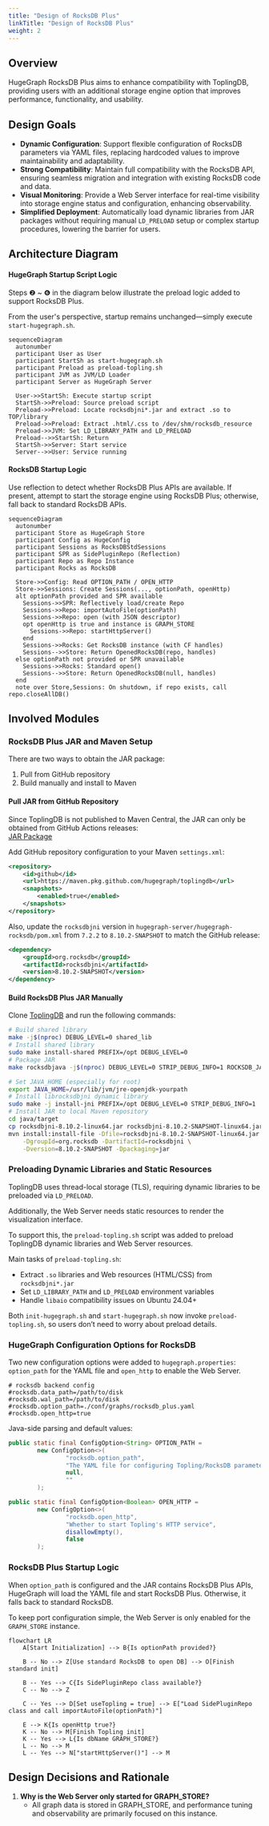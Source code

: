 ```yaml
---
title: "Design of RocksDB Plus"
linkTitle: "Design of RocksDB Plus"
weight: 2
---
```


## Overview

HugeGraph RocksDB Plus aims to enhance compatibility with ToplingDB, providing users with an additional storage engine option that improves performance, functionality, and usability.

## Design Goals

* **Dynamic Configuration**: Support flexible configuration of RocksDB parameters via YAML files, replacing hardcoded values to improve maintainability and adaptability.
* **Strong Compatibility**: Maintain full compatibility with the RocksDB API, ensuring seamless migration and integration with existing RocksDB code and data.
* **Visual Monitoring**: Provide a Web Server interface for real-time visibility into storage engine status and configuration, enhancing observability.
* **Simplified Deployment**: Automatically load dynamic libraries from JAR packages without requiring manual `LD_PRELOAD` setup or complex startup procedures, lowering the barrier for users.

## Architecture Diagram

#### HugeGraph Startup Script Logic

Steps ❷ ~ ❻ in the diagram below illustrate the preload logic added to support RocksDB Plus.

From the user's perspective, startup remains unchanged—simply execute `start-hugegraph.sh`.

```mermaid
sequenceDiagram
  autonumber
  participant User as User
  participant StartSh as start-hugegraph.sh
  participant Preload as preload-topling.sh
  participant JVM as JVM/LD Loader
  participant Server as HugeGraph Server

  User->>StartSh: Execute startup script
  StartSh->>Preload: Source preload script
  Preload->>Preload: Locate rocksdbjni*.jar and extract .so to TOP/library
  Preload->>Preload: Extract .html/.css to /dev/shm/rocksdb_resource
  Preload->>JVM: Set LD_LIBRARY_PATH and LD_PRELOAD
  Preload-->>StartSh: Return
  StartSh->>Server: Start service
  Server-->>User: Service running
```

#### RocksDB Startup Logic

Use reflection to detect whether RocksDB Plus APIs are available. If present, attempt to start the storage engine using RocksDB Plus; otherwise, fall back to standard RocksDB APIs.

```mermaid
sequenceDiagram
  autonumber
  participant Store as HugeGraph Store
  participant Config as HugeConfig
  participant Sessions as RocksDBStdSessions
  participant SPR as SidePluginRepo (Reflection)
  participant Repo as Repo Instance
  participant Rocks as RocksDB

  Store->>Config: Read OPTION_PATH / OPEN_HTTP
  Store->>Sessions: Create Sessions(..., optionPath, openHttp)
  alt optionPath provided and SPR available
    Sessions->>SPR: Reflectively load/create Repo
    Sessions->>Repo: importAutoFile(optionPath)
    Sessions->>Repo: open (with JSON descriptor)
    opt openHttp is true and instance is GRAPH_STORE
      Sessions->>Repo: startHttpServer()
    end
    Sessions->>Rocks: Get RocksDB instance (with CF handles)
    Sessions-->>Store: Return OpenedRocksDB(repo, handles)
  else optionPath not provided or SPR unavailable
    Sessions->>Rocks: Standard open()
    Sessions-->>Store: Return OpenedRocksDB(null, handles)
  end
  note over Store,Sessions: On shutdown, if repo exists, call repo.closeAllDB()
```

## Involved Modules

### RocksDB Plus JAR and Maven Setup

There are two ways to obtain the JAR package:

1. Pull from GitHub repository  
2. Build manually and install to Maven

#### Pull JAR from GitHub Repository

Since ToplingDB is not published to Maven Central, the JAR can only be obtained from GitHub Actions releases:  
[JAR Package](https://github.com/hugegraph/toplingdb/packages/2550860)

Add GitHub repository configuration to your Maven `settings.xml`:

```xml
<repository>
    <id>github</id>
    <url>https://maven.pkg.github.com/hugegraph/toplingdb</url>
    <snapshots>
        <enabled>true</enabled>
    </snapshots>
</repository>
```

Also, update the `rocksdbjni` version in `hugegraph-server/hugegraph-rocksdb/pom.xml` from `7.2.2` to `8.10.2-SNAPSHOT` to match the GitHub release:

```xml
<dependency>
    <groupId>org.rocksdb</groupId>
    <artifactId>rocksdbjni</artifactId>
    <version>8.10.2-SNAPSHOT</version>
</dependency>
```

#### Build RocksDB Plus JAR Manually

Clone [ToplingDB](https://github.com/topling/toplingdb) and run the following commands:

```bash
# Build shared library
make -j$(nproc) DEBUG_LEVEL=0 shared_lib
# Install shared library
sudo make install-shared PREFIX=/opt DEBUG_LEVEL=0
# Package JAR
make rocksdbjava -j$(nproc) DEBUG_LEVEL=0 STRIP_DEBUG_INFO=1 ROCKSDB_JAR_WITH_DYNAMIC_LIBS=1

# Set JAVA_HOME (especially for root)
export JAVA_HOME=/usr/lib/jvm/jre-openjdk-yourpath
# Install librocksdbjni dynamic library
sudo make -j install-jni PREFIX=/opt DEBUG_LEVEL=0 STRIP_DEBUG_INFO=1
# Install JAR to local Maven repository
cd java/target
cp rocksdbjni-8.10.2-linux64.jar rocksdbjni-8.10.2-SNAPSHOT-linux64.jar
mvn install:install-file -Dfile=rocksdbjni-8.10.2-SNAPSHOT-linux64.jar \
    -DgroupId=org.rocksdb -DartifactId=rocksdbjni \
    -Dversion=8.10.2-SNAPSHOT -Dpackaging=jar
```

### Preloading Dynamic Libraries and Static Resources

ToplingDB uses thread-local storage (TLS), requiring dynamic libraries to be preloaded via `LD_PRELOAD`.

Additionally, the Web Server needs static resources to render the visualization interface.

To support this, the `preload-topling.sh` script was added to preload ToplingDB dynamic libraries and Web Server resources.

Main tasks of `preload-topling.sh`:

- Extract `.so` libraries and Web resources (HTML/CSS) from `rocksdbjni*.jar`
- Set `LD_LIBRARY_PATH` and `LD_PRELOAD` environment variables
- Handle `libaio` compatibility issues on Ubuntu 24.04+

Both `init-hugegraph.sh` and `start-hugegraph.sh` now invoke `preload-topling.sh`, so users don’t need to worry about preload details.

### HugeGraph Configuration Options for RocksDB

Two new configuration options were added to `hugegraph.properties`: `option_path` for the YAML file and `open_http` to enable the Web Server.

```properties
# rocksdb backend config
#rocksdb.data_path=/path/to/disk
#rocksdb.wal_path=/path/to/disk
#rocksdb.option_path=./conf/graphs/rocksdb_plus.yaml
#rocksdb.open_http=true
```

Java-side parsing and default values:

```java
public static final ConfigOption<String> OPTION_PATH =
        new ConfigOption<>(
                "rocksdb.option_path",
                "The YAML file for configuring Topling/RocksDB parameters",
                null,
                ""
        );    

public static final ConfigOption<Boolean> OPEN_HTTP =
        new ConfigOption<>(
                "rocksdb.open_http",
                "Whether to start Topling's HTTP service",
                disallowEmpty(),
                false
        );
```

### RocksDB Plus Startup Logic

When `option_path` is configured and the JAR contains RocksDB Plus APIs, HugeGraph will load the YAML file and start RocksDB Plus. Otherwise, it falls back to standard RocksDB.

To keep port configuration simple, the Web Server is only enabled for the `GRAPH_STORE` instance.

```mermaid
flowchart LR
    A[Start Initialization] --> B{Is optionPath provided?}

    B -- No --> Z[Use standard RocksDB to open DB] --> O[Finish standard init]

    B -- Yes --> C{Is SidePluginRepo class available?}
    C -- No --> Z

    C -- Yes --> D[Set useTopling = true] --> E["Load SidePluginRepo class and call importAutoFile(optionPath)"]

    E --> K{Is openHttp true?}
    K -- No --> M[Finish Topling init]
    K -- Yes --> L{Is dbName GRAPH_STORE?}
    L -- No --> M
    L -- Yes --> N["startHttpServer()"] --> M
```

## Design Decisions and Rationale

1. **Why is the Web Server only started for GRAPH_STORE?**  
   - All graph data is stored in GRAPH_STORE, and performance tuning and observability are primarily focused on this instance.